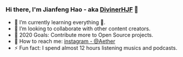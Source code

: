 ### Hi there, I'm Jianfeng Hao - aka [DivinerHJF](https://www.divinerhjf.xyz) 👋

- 🌱 I’m currently learning everything 🤣.
- 👯 I’m looking to collaborate with other content creators.
- 🥅 2020 Goals: Contribute more to Open Source projects.
- 💌 How to reach me: [instagram - @Aether](https://www.instagram.com/haojianfeng1997/)
- ⚡ Fun fact: I spend almost 12 hours listening musics and podcasts.
